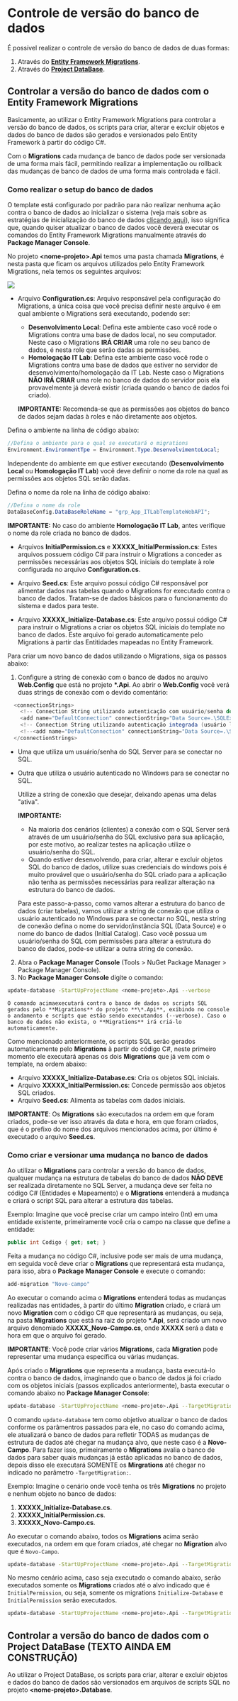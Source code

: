 # Controle de versão do banco de dados
É possível realizar o controle de versão do banco de dados de duas formas:
1. Através do [**Entity Framework Migrations**](https://imasters.com.br/framework/dotnet/como-usar-entity-framework-migrations/?trace=1519021197&source=single).
2. Através do [**Project DataBase**](https://msdn.microsoft.com/en-us/library/xee70aty(v=vs.100).aspx).

## Controlar a versão do banco de dados com o Entity Framework Migrations
Basicamente, ao utilizar o Entity Framework Migrations para controlar a versão do banco de dados, os scripts para criar, alterar e excluir objetos e dados do banco de dados são gerados e versionados pelo Entity Framework à partir do código C#.

Com o **Migrations** cada mudança de banco de dados pode ser versionada de uma forma mais fácil, permitindo realizar a implementação ou rollback das mudanças de banco de dados de uma forma mais controlada e fácil.

### Como realizar o setup do banco de dados
O template está configurado por padrão para não realizar nenhuma ação contra o banco de dados ao inicializar o sistema (veja mais sobre as estratégias de inicialização do banco de dados [clicando aqui](http://www.entityframeworktutorial.net/code-first/database-initialization-strategy-in-code-first.aspx)), isso significa que, quando quiser atualizar o banco de dados você deverá executar os comandos do Entity Framework Migrations manualmente através do **Package Manager Console**.

No projeto **\<nome-projeto\>.Api** temos uma pasta chamada **Migrations**, é nesta pasta que ficam os arquivos utilizados pelo Entity Framework Migrations, nela temos os seguintes arquivos:

  <img src="images/Migrations.png">

- Arquivo **Configuration.cs**: Arquivo responsável pela configuração do Migrations, a única coisa que você precisa definir neste arquivo é em qual ambiente o Migrations será executando, podendo ser:
  - **Desenvolvimento Local**: Defina este ambiente caso você rode o Migrations contra uma base de dados local, no seu computador. Neste caso o Migrations **IRÁ CRIAR** uma role no seu banco de dados, é nesta role que serão dadas as permissões.
  - **Homologação IT Lab**: Defina este ambiente caso você rode o Migrations contra uma base de dados que estiver no servidor de desenvolvimento/homologação da IT Lab. Neste caso o Migrations **NÃO IRÁ CRIAR** uma role no banco de dados do servidor pois ela provavelmente já deverá existir (criada quando o banco de dados foi criado).
  
  **IMPORTANTE:** Recomenda-se que as permissões aos objetos do banco de dados sejam dadas à roles e não diretamente aos objetos.

Defina o ambiente na linha de código abaixo:
```csharp
//Defina o ambiente para o qual se executará o migrations
Environment.EnvironmentTpe = Environment.Type.DesenvolvimentoLocal;
```
   
Independente do ambiente em que estiver executando (**Desenvolvimento Local** ou **Homologação IT Lab**) você deve definir o nome da role na qual as permissões aos objetos SQL serão dadas.

Defina o nome da role na linha de código abaixo:
```csharp
//Defina o nome da role
DataBaseConfig.DataBaseRoleName = "grp_App_ITLabTemplateWebAPI";
```
  **IMPORTANTE:** No caso do ambiente **Homologação IT Lab**, antes verifique o nome da role criada no banco de dados.

- Arquivos **InitialPermission.cs** e **XXXXX_InitialPermission.cs**: Estes arquivos possuem código C# para instruir o Migrations a conceder as permissões necessárias aos objetos SQL iniciais do template à role configurada no arquivo **Configuration.cs**.

- Arquivo **Seed.cs**: Este arquivo possui código C# responsável por alimentar dados nas tabelas quando o Migrations for executado contra o banco de dados. Tratam-se de dados básicos para o funcionamento do sistema e dados para teste.

- Arquivo **XXXXX_Initialize-Database.cs**: Este arquivo possui código C# para instruir o Migrations a criar os objetos SQL iniciais do template no banco de dados. Este arquivo foi gerado automaticamente pelo Migrations à partir das Entitidades mapeadas no Entity Framework.

Para criar um novo banco de dados utilizando o Migrations, siga os passos abaixo:
1. Configure a string de conexão com o banco de dados no arquivo **Web.Config** que está no projeto **\*.Api**. Ao abrir o **Web.Config** você verá duas strings de conexão com o devido comentário:

```csharp
  <connectionStrings>
    <!-- Connection String utilizando autenticação com usuário/senha do SQL -->
    <add name="DefaultConnection" connectionString="Data Source=.\SQLExpress;Initial Catalog=ITLabTemplateWebAPI; User ID=sa;Password=sa; Integrated Security=False; MultipleActiveResultSets=true" providerName="System.Data.SqlClient"/>
    <!-- Connection String utilizando autenticação integrada (usuário logado na máquina do back-end) -->
    <!--<add name="DefaultConnection" connectionString="Data Source=.\SQLExpress;Initial Catalog=ITLabTemplateWebAPI; Integrated Security=True; MultipleActiveResultSets=true" providerName="System.Data.SqlClient" />-->
  </connectionStrings>
```
  - Uma que utiliza um usuário/senha do SQL Server para se conectar no SQL.
  - Outra que utiliza o usuário autenticado no Windows para se conectar no SQL.

    Utilize a string de conexão que desejar, deixando apenas uma delas "ativa".

    **IMPORTANTE:** 
    - Na maioria dos cenários (clientes) a conexão com o SQL Server será através de um usuário/senha do SQL exclusivo para sua aplicação, por este motivo, ao realizar testes na aplicação utilize o usuário/senha do SQL.
    - Quando estiver desenvolvendo, para criar, alterar e excluir objetos SQL do banco de dados, utilize suas credenciais do windows pois é muito provável que o usuário/senha do SQL criado para a aplicação não tenha as permissões necessárias para realizar alteração na estrutura do banco de dados.

    Para este passo-a-passo, como vamos alterar a estrutura do banco de dados (criar tabelas), vamos utilizar a string de conexão que utiliza o usuário autenticado no Windows para se conectar no SQL, nesta string de conexão defina o nome do servidor/instância SQL (Data Source) e o nome do banco de dados (Initial Catalog). Caso você possua um usuário/senha do SQL com permissões para alterar a estrutura do banco de dados, pode-se utilizar a outra string de conexão.

2. Abra o **Package Manager Console** (Tools > NuGet Package Manager > Package Manager Console).
3. No **Package Manager Console** digite o comando:
```bash
update-database -StartUpProjectName <nome-projeto>.Api --verbose
```
    O comando acimaexecutará contra o banco de dados os scripts SQL gerados pelo **Migrations** do projeto **\*.Api**, exibindo no console o andamento e scripts que estão sendo executandos (--verbose). Caso o banco de dados não exista, o **Migrations** irá criá-lo automaticamente.
  
  Como mencionado anteriormente, os scripts SQL serão gerados automaticamente pelo **Migrations** à partir do código C#, neste primeiro momento ele executará apenas os dois **Migrations** que já vem com o template, na ordem abaixo:
  - Arquivo **XXXXX_Initialize-Database.cs**: Cria os objetos SQL iniciais.
  - Arquivo **XXXXX_InitialPermission.cs**: Concede permissão aos objetos SQL criados.
  - Arquivo **Seed.cs**: Alimenta as tabelas com dados iniciais.
  
  **IMPORTANTE**: Os **Migrations** são executados na ordem em que foram criados, pode-se ver isso através da data e hora, em que foram criados, que é o prefixo do nome dos arquivos mencionados acima, por último é executado o arquivo **Seed.cs**.

### Como criar e versionar uma mudança no banco de dados
Ao utilizar o **Migrations** para controlar a versão do banco de dados, qualquer mudança na estrutura de tabelas do banco de dados **NÃO DEVE** ser realizada diretamente no SQL Server, a mudança deve ser feita no código C# (Entidades e Mapeamento) e o **Migrations** entenderá a mudança e criará o script SQL para alterar a estrutura das tabelas.

Exemplo: Imagine que você precise criar um campo inteiro (Int) em uma entidade existente, primeiramente você cria o campo na classe que define a entidade:
```csharp
public int Codigo { get; set; }
```
Feita a mudança no código C#, inclusive pode ser mais de uma mudança, em seguida você deve criar o **Migrations** que representará esta mudança, para isso, abra o **Package Manager Console** e execute o comando:
```bash
add-migration "Novo-campo"
```
Ao executar o comando acima o **Migrations** entenderá todas as mudanças realizadas nas entidades, à partir do último **Migration** criado, e criará um novo **Migration** com o código C# que representará as mudanças, ou seja, na pasta **Migrations** que está na raiz do projeto **\*.Api**, será criado um novo arquivo denomiado **XXXXX_Novo-Campo.cs**, onde **XXXXX** será a data e hora em que o arquivo foi gerado.

**IMPORTANTE**: Você pode criar vários **Migrations**, cada **Migration** pode representar uma mudança específica ou várias mudanças.

Após criado o **Migrations** que representa a mudança, basta executá-lo contra o banco de dados, imaginando que o banco de dados já foi criado com os objetos iniciais (passos explicados anteriormente), basta executar o comando abaixo no **Package Manager Console**:
```bash
update-database -StartUpProjectName <nome-projeto>.Api --TargetMigration:Novo-campo --verbose
```

O comando ``update-database`` tem como objetivo atualizar o banco de dados conforme os parâmentros passados para ele, no caso do comando acima, ele atualizará o banco de dados para refletir TODAS as mudanças de estrutura de dados até chegar na mudança alvo, que neste caso é a **Novo-Campo**. Para fazer isso, primeiramente o **Migrations** avalia o banco de dados para saber quais mudanças já estão aplicadas no banco de dados, depois disso ele executará SOMENTE os **Mirgrations** até chegar no indicado no parâmetro ``-TargetMigration:``.


Exemplo: Imagine o cenário onde você tenha os três **Migrations** no projeto e nenhum objeto no banco de dados:
  1. **XXXXX_Initialize-Database.cs**.
  2. **XXXXX_InitialPermission.cs**.
  3. **XXXXX_Novo-Campo.cs**.
 
Ao executar o comando abaixo, todos os **Migrations** acima serão executados, na ordem em que foram criados, até chegar no **Migration** alvo que é ``Novo-Campo``.
```bash
update-database -StartUpProjectName <nome-projeto>.Api --TargetMigration:Novo-campo --verbose
```

No mesmo cenário acima, caso seja executado o comando abaixo, serão executados somente os **Migrations** criados até o alvo indicado que é  ``InitialPermission``, ou seja, somente os migrations ``Initialize-Database`` e ``InitialPermission`` serão executados.
```bash
update-database -StartUpProjectName <nome-projeto>.Api --TargetMigration:InitialPermission --verbose
```

## Controlar a versão do banco de dados com o Project DataBase (TEXTO AINDA EM CONSTRUÇÃO)
Ao utilizar o Project DataBase, os scripts para criar, alterar e excluir objetos e dados do banco de dados são versionados em arquivos de scripts SQL no projeto **\<nome-projeto\>.Database**.

